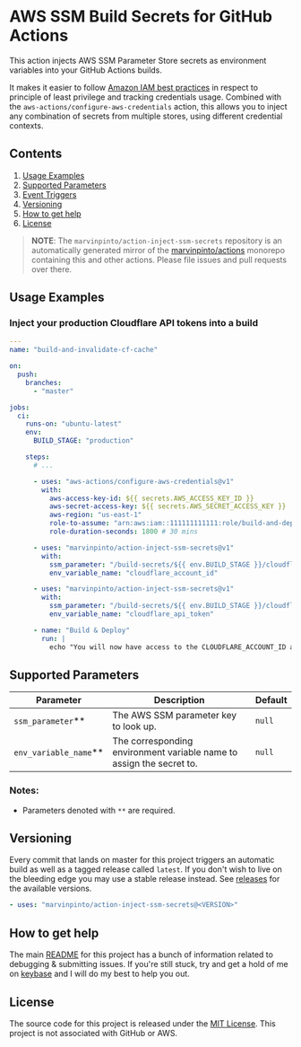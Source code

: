 # AWS SSM Build Secrets for GitHub Actions

This action injects AWS SSM Parameter Store secrets as environment variables into your GitHub Actions builds.

It makes it easier to follow [Amazon IAM best practices](https://docs.aws.amazon.com/IAM/latest/UserGuide/best-practices.html) in respect to principle of least privilege and tracking credentials usage. Combined with the `aws-actions/configure-aws-credentials` action, this allows you to inject any combination of secrets from multiple stores, using different credential contexts.

## Contents

1. [Usage Examples](#usage-examples)
1. [Supported Parameters](#supported-parameters)
1. [Event Triggers](#event-triggers)
1. [Versioning](#versioning)
1. [How to get help](#how-to-get-help)
1. [License](#license)

> **NOTE**: The `marvinpinto/action-inject-ssm-secrets` repository is an automatically generated mirror of the [marvinpinto/actions](https://github.com/marvinpinto/actions) monorepo containing this and other actions. Please file issues and pull requests over there.

## Usage Examples

### Inject your production Cloudflare API tokens into a build

```yaml
---
name: "build-and-invalidate-cf-cache"

on:
  push:
    branches:
      - "master"

jobs:
  ci:
    runs-on: "ubuntu-latest"
    env:
      BUILD_STAGE: "production"

    steps:
      # ...

      - uses: "aws-actions/configure-aws-credentials@v1"
        with:
          aws-access-key-id: ${{ secrets.AWS_ACCESS_KEY_ID }}
          aws-secret-access-key: ${{ secrets.AWS_SECRET_ACCESS_KEY }}
          aws-region: "us-east-1"
          role-to-assume: "arn:aws:iam::111111111111:role/build-and-deploy-website"
          role-duration-seconds: 1800 # 30 mins

      - uses: "marvinpinto/action-inject-ssm-secrets@v1"
        with:
          ssm_parameter: "/build-secrets/${{ env.BUILD_STAGE }}/cloudflare-account-id"
          env_variable_name: "cloudflare_account_id"

      - uses: "marvinpinto/action-inject-ssm-secrets@v1"
        with:
          ssm_parameter: "/build-secrets/${{ env.BUILD_STAGE }}/cloudflare-api-token"
          env_variable_name: "cloudflare_api_token"

      - name: "Build & Deploy"
        run: |
          echo "You will now have access to the CLOUDFLARE_ACCOUNT_ID and CLOUDFLARE_API_TOKEN environment variables in all your subsequent build steps"
```

## Supported Parameters

| Parameter               | Description                                                          | Default |
| ----------------------- | -------------------------------------------------------------------- | ------- |
| `ssm_parameter`\*\*     | The AWS SSM parameter key to look up.                                | `null`  |
| `env_variable_name`\*\* | The corresponding environment variable name to assign the secret to. | `null`  |

### Notes:

- Parameters denoted with `**` are required.

## Versioning

Every commit that lands on master for this project triggers an automatic build as well as a tagged release called `latest`. If you don't wish to live on the bleeding edge you may use a stable release instead. See [releases](../../releases/latest) for the available versions.

```yaml
- uses: "marvinpinto/action-inject-ssm-secrets@<VERSION>"
```

## How to get help

The main [README](https://github.com/marvinpinto/actions/blob/master/README.md) for this project has a bunch of information related to debugging & submitting issues. If you're still stuck, try and get a hold of me on [keybase](https://keybase.io/marvinpinto) and I will do my best to help you out.

## License

The source code for this project is released under the [MIT License](/LICENSE). This project is not associated with GitHub or AWS.
